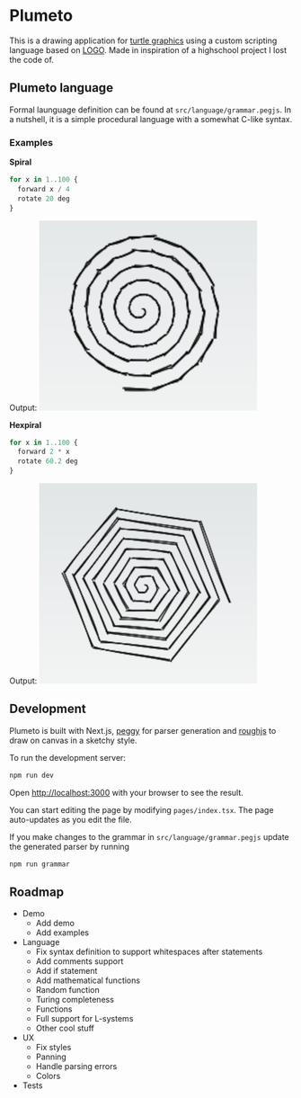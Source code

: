 # Plumeto

This is a drawing application for [turtle graphics](https://en.wikipedia.org/wiki/Turtle_graphics) using a custom scripting language based on [LOGO](https://en.wikipedia.org/wiki/Logo_(programming_language)). Made in inspiration of a highschool project I lost the code of.

## Plumeto language

Formal launguage definition can be found at `src/language/grammar.pegjs`. In a nutshell, it is a simple procedural language with a somewhat C-like syntax.

### Examples

**Spiral**
``` js
for x in 1..100 {
  forward x / 4
  rotate 20 deg
}
```
Output:
![spiral](screenshots/spiral.png)

**Hexpiral**
``` js
for x in 1..100 {
  forward 2 * x
  rotate 60.2 deg
}
```
Output:
![hexpiral](screenshots/hexpiral.png)

## Development

Plumeto is built with Next.js, [peggy](https://github.com/peggyjs/peggy) for parser generation and [roughjs](https://github.com/rough-stuff/rough) to draw on canvas in a sketchy style.

To run the development server:

```bash
npm run dev
```

Open [http://localhost:3000](http://localhost:3000) with your browser to see the result.

You can start editing the page by modifying `pages/index.tsx`. The page auto-updates as you edit the file.

If you make changes to the grammar in `src/language/grammar.pegjs` update the generated parser by running

```bash
npm run grammar
```

## Roadmap
- Demo
  - Add demo
  - Add examples
- Language
  - Fix syntax definition to support whitespaces after statements
  - Add comments support
  - Add if statement
  - Add mathematical functions
  - Random function
  - Turing completeness
  - Functions
  - Full support for L-systems
  - Other cool stuff
- UX
  - Fix styles
  - Panning
  - Handle parsing errors
  - Colors
- Tests
